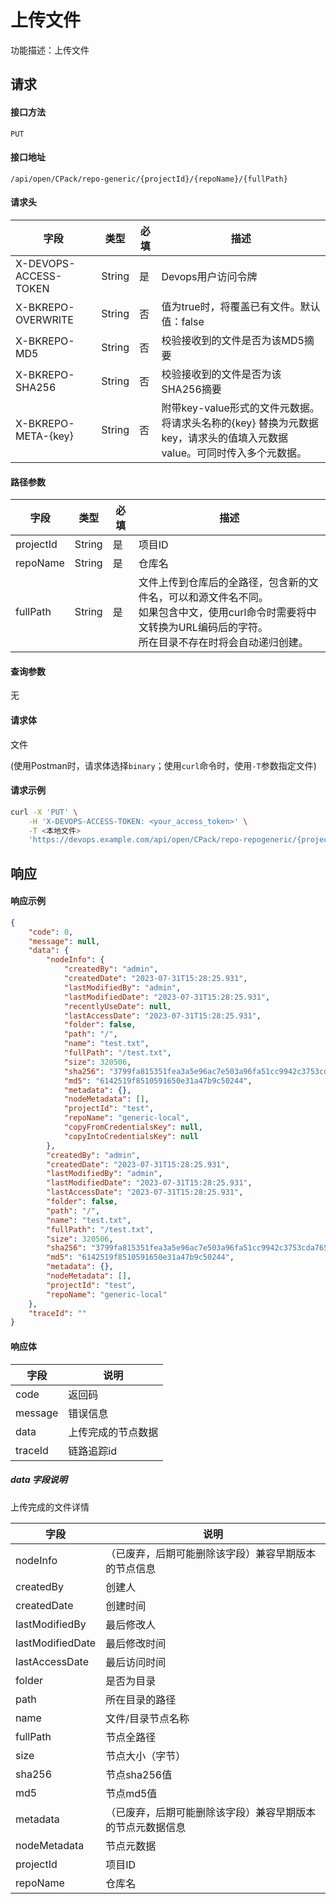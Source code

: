 # 上传文件
功能描述：上传文件



## 请求

#### 接口方法

`PUT`

#### 接口地址

`/api/open/CPack/repo-generic/{projectId}/{repoName}/{fullPath}`

#### 请求头

| 字段                  | 类型   | 必填 | 描述                                                         |
| --------------------- | ------ | ---- | ------------------------------------------------------------ |
| X-DEVOPS-ACCESS-TOKEN | String | 是   | Devops用户访问令牌                                           |
| X-BKREPO-OVERWRITE    | String | 否   | 值为true时，将覆盖已有文件。默认值：false                    |
| X-BKREPO-MD5          | String | 否   | 校验接收到的文件是否为该MD5摘要                              |
| X-BKREPO-SHA256       | String | 否   | 校验接收到的文件是否为该SHA256摘要                           |
| X-BKREPO-META-{key}   | String | 否   | 附带key-value形式的文件元数据。将请求头名称的{key} 替换为元数据key，请求头的值填入元数据value。可同时传入多个元数据。 |

#### 路径参数

| 字段 | 类型 | 必填 | 描述 |
| -------- | -------- | -------- | -------- |
| projectId     | String  | 是   | 项目ID |
| repoName     | String | 是  | 仓库名 |
| fullPath | String | 是  | 文件上传到仓库后的全路径，包含新的文件名，可以和源文件名不同。<br/>如果包含中文，使用curl命令时需要将中文转换为URL编码后的字符。<br/>所在目录不存在时将会自动递归创建。 |

#### 查询参数

无

#### 请求体

文件

(使用Postman时，请求体选择`binary`；使用`curl`命令时，使用`-T`参数指定文件)

#### 请求示例

```bash
curl -X 'PUT' \
    -H 'X-DEVOPS-ACCESS-TOKEN: <your_access_token>' \
    -T <本地文件>
    'https://devops.example.com/api/open/CPack/repo-repogeneric/{projectId}/{repoName}/{fullPath}'
```



## 响应

#### 响应示例

```json
{
    "code": 0,
    "message": null,
    "data": {
        "nodeInfo": {
            "createdBy": "admin",
            "createdDate": "2023-07-31T15:28:25.931",
            "lastModifiedBy": "admin",
            "lastModifiedDate": "2023-07-31T15:28:25.931",
            "recentlyUseDate": null,
            "lastAccessDate": "2023-07-31T15:28:25.931",
            "folder": false,
            "path": "/",
            "name": "test.txt",
            "fullPath": "/test.txt",
            "size": 320506,
            "sha256": "3799fa815351fea3a5e96ac7e503a96fa51cc9942c3753cda7651b93c1cfa362",
            "md5": "6142519f8510591650e31a47b9c50244",
            "metadata": {},
            "nodeMetadata": [],
            "projectId": "test",
            "repoName": "generic-local",
            "copyFromCredentialsKey": null,
            "copyIntoCredentialsKey": null
        },
        "createdBy": "admin",
        "createdDate": "2023-07-31T15:28:25.931",
        "lastModifiedBy": "admin",
        "lastModifiedDate": "2023-07-31T15:28:25.931",
        "lastAccessDate": "2023-07-31T15:28:25.931",
        "folder": false,
        "path": "/",
        "name": "test.txt",
        "fullPath": "/test.txt",
        "size": 320506,
        "sha256": "3799fa815351fea3a5e96ac7e503a96fa51cc9942c3753cda7651b93c1cfa362",
        "md5": "6142519f8510591650e31a47b9c50244",
        "metadata": {},
        "nodeMetadata": [],
        "projectId": "test",
        "repoName": "generic-local"
    },
    "traceId": ""
}
```

#### 响应体

| 字段    | 说明               |
| ------- | ------------------ |
| code    | 返回码             |
| message | 错误信息           |
| data    | 上传完成的节点数据 |
| traceId | 链路追踪id         |

##### data 字段说明

上传完成的文件详情

| 字段             | 说明                                                       |
| ---------------- | ---------------------------------------------------------- |
| nodeInfo         | （已废弃，后期可能删除该字段）兼容早期版本的节点信息       |
| createdBy        | 创建人                                                     |
| createdDate      | 创建时间                                                   |
| lastModifiedBy   | 最后修改人                                                 |
| lastModifiedDate | 最后修改时间                                               |
| lastAccessDate   | 最后访问时间                                               |
| folder           | 是否为目录                                                 |
| path             | 所在目录的路径                                             |
| name             | 文件/目录节点名称                                          |
| fullPath         | 节点全路径                                                 |
| size             | 节点大小（字节）                                           |
| sha256           | 节点sha256值                                               |
| md5              | 节点md5值                                                  |
| metadata         | （已废弃，后期可能删除该字段）兼容早期版本的节点元数据信息 |
| nodeMetadata     | 节点元数据                                                 |
| projectId        | 项目ID                                                     |
| repoName         | 仓库名                                                     |
